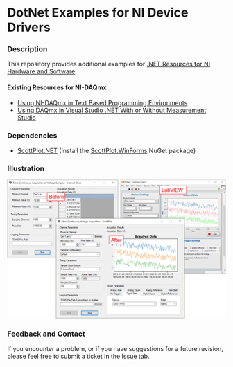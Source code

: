 # DotNet Examples for NI Device Drivers

### Description ###
This repository provides additional examples for [.NET Resources for NI Hardware and Software](https://www.ni.com/en-ca/support/documentation/supplemental/13/national-instruments--net-support.html).

#### Existing Resources for NI-DAQmx ####
- [Using NI-DAQmx in Text Based Programming Environments](https://www.ni.com/en-ca/support/documentation/supplemental/21/using-ni-daqmx-in-text-based-programming-environments.html)
- [Using DAQmx in Visual Studio .NET With or Without Measurement Studio](https://knowledge.ni.com/KnowledgeArticleDetails?id=kA03q000000YHdcCAG&l=en-CA)

### Dependencies ###
- [ScottPlot.NET](https://scottplot.net/) (Install the [ScottPlot.WinForms](https://www.nuget.org/packages/ScottPlot.WinForms) NuGet package)

### Illustration ###
![Demo](./Images/DaqmxExample.png)

### Feedback and Contact ###
If you encounter a problem, or if you have suggestions for a future revision, please feel free to submit a ticket in the [Issue](https://github.com/ZhiYang-Ong/dotnet-ni-examples/issues) tab.
